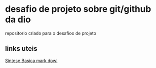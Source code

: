 # desafio de projeto sobre git/github da dio
repositorio criado para o desafioo de projeto


## links uteis
[Sintese Basica mark dowl](https://www.markdownguide.org)
